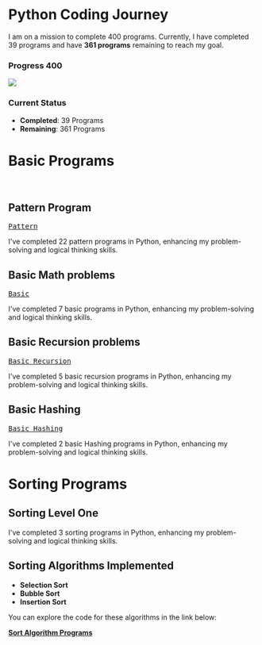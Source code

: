 # Python Coding Journey

I am on a mission to complete 400 programs. Currently, I have completed 39 programs and have **361 programs** remaining to reach my goal.

### Progress 400
![](https://geps.dev/progress/9?dangerColor=800000&warningColor=ff9900&successColor=006600)

### Current Status  
- **Completed**: 39 Programs  
- **Remaining**: 361 Programs

# Basic Programs 
<br>

## Pattern Program

<kbd>[Pattern](https://github.com/revanth-kumar-01-ai/Python/blob/main/B-Own%20Task/1.Pattern/1.PatternOne.py)</kbd>

I've completed 22 pattern programs in Python, enhancing my problem-solving and logical thinking skills.

## Basic Math problems

<kbd>[Basic](https://github.com/revanth-kumar-01-ai/Python/tree/main/B-Own%20Task/2.BasicMathProblem)</kbd>

I've completed 7 basic programs in Python, enhancing my problem-solving and logical thinking skills.


## Basic Recursion problems 

<kbd>[Basic Recursion](https://github.com/revanth-kumar-01-ai/Python/tree/main/B-Own%20Task/3.Recursion)</kbd>

I've completed 5 basic recursion programs in Python, enhancing my problem-solving and logical thinking skills.

## Basic Hashing

<kbd>[Basic Hashing](https://github.com/revanth-kumar-01-ai/Python/tree/main/B-Own%20Task/4.BasicHashing)</kbd>

I've completed 2 basic Hashing programs in Python, enhancing my problem-solving and logical thinking skills.


# Sorting Programs

## Sorting Level One

I've completed 3 sorting programs  in Python, enhancing my problem-solving and logical thinking skills.

## Sorting Algorithms Implemented

- **Selection Sort**  
- **Bubble Sort**  
- **Insertion Sort**  

You can explore the code for these algorithms in the link below:

[**Sort Algorithm Programs**](https://github.com/revanth-kumar-01-ai/Python/blob/main/B-Own%20Task/1.Pattern/5.Sorting.py)

